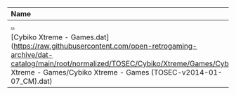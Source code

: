 |Name|Size|
|:---|---:|
|[..](../index.html)|DIR|
|[Cybiko Xtreme - Games.dat](https://raw.githubusercontent.com/open-retrogaming-archive/dat-catalog/main/root/normalized/TOSEC/Cybiko/Xtreme/Games/Cybiko Xtreme - Games/Cybiko Xtreme - Games (TOSEC-v2014-01-07_CM).dat)|2086|
